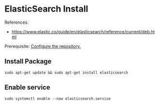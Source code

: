 # ElasticSearch Install

References: 

* https://www.elastic.co/guide/en/elasticsearch/reference/current/deb.html

Prerequisite: [Configure the repository.](/elk/repository-setup)

## Install Package

    sudo apt-get update && sudo apt-get install elasticsearch

## Enable service

    sudo systemctl enable --now elasticsearch.service

